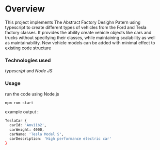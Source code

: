 # Overview
This project implements The Abstract Factory Desighn Patern using typescript to create different types of vehicles from the Ford and Tesla factory classes. It provides the ability create vehicle objects like cars and trucks without specifying their classes, while maintaining scalability as well as maintainability. New vehicle models can be 
added with minimal effect to existing code structure

### Technologies used
*typescript*  and *Node JS*
### Usage
run the code using Node.js
```bash
npm run start
```
example output :
```bash
TeslaCar {
  carId: 'Amv11b2',
  carWeight: 4000,
  carName: 'Tesla Model S',
  carDescription: 'High performance electric car'
}
```

